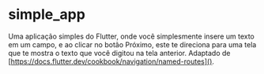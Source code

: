 # simple_app

Uma aplicação simples do Flutter, onde você simplesmente insere um texto em um campo, e ao clicar no botão Próximo, este te direciona para uma tela que te mostra o texto que você digitou na tela anterior. Adaptado de [https://docs.flutter.dev/cookbook/navigation/named-routes]().


